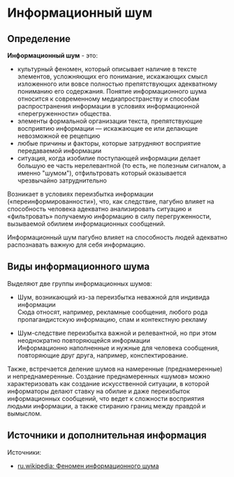 # Информационный шум

## Определение

**Информационный шум** - это:

- культурный феномен, который описывает наличие в тексте элементов, усложняющих его понимание, искажающих смысл изложенного или вовсе полностью препятствующих адекватному пониманию его содержания. Понятие информационного шума относится к современному медиапространству и способам распространения информации в условиях информационной «перегруженности» общества.
- элементы формальной организации текста, препятствующие восприятию информации — искажающие ее или делающие невозможной ее рецепцию
- любые причины и факторы, которые затрудняют восприятие передаваемой информации
- ситуация, когда изобилие поступающей информации делает большую ее часть нерелевантной (то есть, не полезным сигналом, а именно "шумом"), отфильтровать который оказывается чрезвычайно затруднительно

Возникает в условиях переизбытка информации («переинформированности»), что, как следствие, пагубно влияет на способность человека адекватно анализировать ситуацию и «фильтровать» получаемую информацию в силу перегруженности, вызываемой обилием информационных сообщений.

Информационный шум пагубно влияет на способность людей адекватно распознавать важную для себя информацию.

## Виды информационного шума

Выделяют две группы информационных шумов:

- Шум, возникающий из-за переизбытка неважной для индивида информации  
  Сюда относят, например, рекламные сообщения, любого рода пропагандистскую информацию, спам и контекстную рекламу

- Шум-следствие переизбытка важной и релевантной, но при этом неоднократно повторяющейся информации  
  Информационно наполненные и нужные для человека сообщения, повторяющие друг друга, например, конспектирование.

Также, встречается деление шумов на намеренные (преднамеренные) и непреднамеренные. Создание преднамеренных «шумов» можно характеризовать как создание искусственной ситуации, в которой информаторы делают ставку на обилие и даже переизбыток информационных сообщений, что ведет к сложности восприятия людьми информации, а также стиранию границ между правдой и вымыслом.


## Источники и дополнительная информация

Источники:

- [ru.wikipedia: Феномен информационного шума](https://ru.wikipedia.org/wiki/Феномен_информационного_шума)